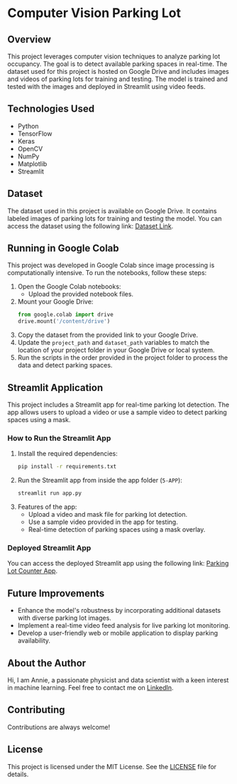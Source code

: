 # Computer Vision Parking Lot

## Overview

This project leverages computer vision techniques to analyze parking lot occupancy. The goal is to detect available parking spaces in real-time. The dataset used for this project is hosted on Google Drive and includes images and videos of parking lots for training and testing. The model is trained and tested with the images and deployed in Streamlit using video feeds.

## Technologies Used

- Python
- TensorFlow
- Keras
- OpenCV
- NumPy
- Matplotlib
- Streamlit

## Dataset

The dataset used in this project is available on Google Drive. It contains labeled images of parking lots for training and testing the model. You can access the dataset using the following link: [Dataset Link](https://drive.google.com/drive/folders/1mxbPv9i2dV00AL-6g2UYNpfK9ASPUcYI?usp=sharing).

## Running in Google Colab

This project was developed in Google Colab since image processing is computationally intensive. To run the notebooks, follow these steps:

1. Open the Google Colab notebooks:
    - Upload the provided notebook files.
2. Mount your Google Drive:
    ```python
    from google.colab import drive
    drive.mount('/content/drive')
    ```
3. Copy the dataset from the provided link to your Google Drive.
4. Update the `project_path` and `dataset_path` variables to match the location of your project folder in your Google Drive or local system.
5. Run the scripts in the order provided in the project folder to process the data and detect parking spaces.

## Streamlit Application

This project includes a Streamlit app for real-time parking lot detection. The app allows users to upload a video or use a sample video to detect parking spaces using a mask.

### How to Run the Streamlit App

1. Install the required dependencies:
    ```bash
    pip install -r requirements.txt
    ```
2. Run the Streamlit app from inside the app folder (`5-APP`):
    ```bash
    streamlit run app.py
    ```
3. Features of the app:
    - Upload a video and mask file for parking lot detection.
    - Use a sample video provided in the app for testing.
    - Real-time detection of parking spaces using a mask overlay.

### Deployed Streamlit App

You can access the deployed Streamlit app using the following link: [Parking Lot Counter App](https://parking-lot-counter.streamlit.app).

## Future Improvements

- Enhance the model's robustness by incorporating additional datasets with diverse parking lot images.
- Implement a real-time video feed analysis for live parking lot monitoring.
- Develop a user-friendly web or mobile application to display parking availability.

## About the Author

Hi, I am Annie, a passionate physicist and data scientist with a keen interest in machine learning. Feel free to contact me on [LinkedIn](https://www.linkedin.com/in/annie-meneses-gonzalez-57bb9b145/).

## Contributing

Contributions are always welcome!

## License

This project is licensed under the MIT License. See the [LICENSE](LICENSE) file for details.

